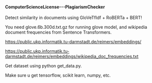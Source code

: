 #### ComputerScienceLicense---PlagiarismChecker
Detect similarity in documents using GloVeTfIdf + RoBERTa + BERT!

You need glove.6b.300d.txt.gz for running glove model, and wikipedia document frequencies from Sentence Transformers.

https://public.ukp.informatik.tu-darmstadt.de/reimers/embeddings/

https://public.ukp.informatik.tu-darmstadt.de/reimers/embeddings/wikipedia_doc_frequencies.txt

Get dataset using python get_data.py.

Make sure u get tensorflow, scikit learn, numpy, etc.

